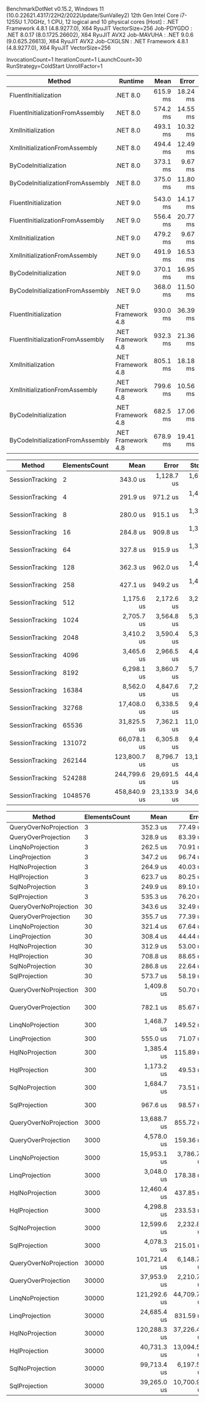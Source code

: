 BenchmarkDotNet v0.15.2, Windows 11 (10.0.22621.4317/22H2/2022Update/SunValley2)
12th Gen Intel Core i7-1255U 1.70GHz, 1 CPU, 12 logical and 10 physical cores
  [Host]     : .NET Framework 4.8.1 (4.8.9277.0), X64 RyuJIT VectorSize=256
  Job-PDYGDO : .NET 8.0.17 (8.0.1725.26602), X64 RyuJIT AVX2
  Job-MAVUHA : .NET 9.0.6 (9.0.625.26613), X64 RyuJIT AVX2
  Job-CXGLSN : .NET Framework 4.8.1 (4.8.9277.0), X64 RyuJIT VectorSize=256

InvocationCount=1  IterationCount=1  LaunchCount=30
RunStrategy=ColdStart  UnrollFactor=1

| Method                           | Runtime            | Mean     | Error    | StdDev   | Allocated |
|--------------------------------- |------------------- |---------:|---------:|---------:|----------:|
| FluentInitialization             | .NET 8.0           | 615.9 ms | 18.24 ms | 27.29 ms |   2.26 MB |
| FluentInitializationFromAssembly | .NET 8.0           | 574.2 ms | 14.55 ms | 21.77 ms |   3.46 MB |
| XmlInitialization                | .NET 8.0           | 493.1 ms | 10.32 ms | 15.44 ms |   1.76 MB |
| XmlInitializationFromAssembly    | .NET 8.0           | 494.4 ms | 12.49 ms | 18.69 ms |   1.66 MB |
| ByCodeInitialization             | .NET 8.0           | 373.1 ms |  9.67 ms | 14.47 ms |   1.59 MB |
| ByCodeInitializationFromAssembly | .NET 8.0           | 375.0 ms | 11.80 ms | 17.66 ms |   1.59 MB |
|                                  |                    |          |          |          |           |
| FluentInitialization             | .NET 9.0           | 543.0 ms | 14.17 ms | 21.21 ms |   2.24 MB |
| FluentInitializationFromAssembly | .NET 9.0           | 556.4 ms | 20.77 ms | 31.09 ms |   3.51 MB |
| XmlInitialization                | .NET 9.0           | 479.2 ms |  9.67 ms | 14.47 ms |   1.65 MB |
| XmlInitializationFromAssembly    | .NET 9.0           | 491.9 ms | 16.53 ms | 24.74 ms |   1.65 MB |
| ByCodeInitialization             | .NET 9.0           | 370.1 ms | 16.95 ms | 25.37 ms |   1.58 MB |
| ByCodeInitializationFromAssembly | .NET 9.0           | 368.0 ms | 11.50 ms | 17.21 ms |   1.58 MB |
|                                  |                    |          |          |          |           |
| FluentInitialization             | .NET Framework 4.8 | 930.0 ms | 36.39 ms | 54.47 ms |   2.97 MB |
| FluentInitializationFromAssembly | .NET Framework 4.8 | 932.3 ms | 21.36 ms | 31.97 ms |   4.55 MB |
| XmlInitialization                | .NET Framework 4.8 | 805.1 ms | 18.18 ms | 27.21 ms |   2.17 MB |
| XmlInitializationFromAssembly    | .NET Framework 4.8 | 799.6 ms | 10.56 ms | 15.81 ms |   2.16 MB |
| ByCodeInitialization             | .NET Framework 4.8 | 682.5 ms | 17.06 ms | 25.54 ms |   2.03 MB |
| ByCodeInitializationFromAssembly | .NET Framework 4.8 | 678.9 ms | 19.41 ms | 29.05 ms |   2.03 MB |


| Method          | ElementsCount | Mean         | Error       | StdDev      | Median        | Gen0       | Gen1      | Allocated    |
|---------------- |-------------- |-------------:|------------:|------------:|--------------:|-----------:|----------:|-------------:|
| SessionTracking | 2             |     343.0 us |  1,128.7 us |  1,689.4 us |      32.40 us |          - |         - |      1.35 KB |
| SessionTracking | 4             |     291.9 us |    971.2 us |  1,453.6 us |      24.75 us |          - |         - |      2.04 KB |
| SessionTracking | 8             |     280.0 us |    915.1 us |  1,369.6 us |      26.80 us |          - |         - |      3.41 KB |
| SessionTracking | 16            |     284.8 us |    909.8 us |  1,361.8 us |      32.35 us |          - |         - |      6.16 KB |
| SessionTracking | 64            |     327.8 us |    915.9 us |  1,370.8 us |      76.15 us |          - |         - |     22.66 KB |
| SessionTracking | 128           |     362.3 us |    962.0 us |  1,439.8 us |      95.50 us |          - |         - |     44.66 KB |
| SessionTracking | 258           |     427.1 us |    949.2 us |  1,420.7 us |     163.60 us |          - |         - |     89.35 KB |
| SessionTracking | 512           |   1,175.6 us |  2,172.6 us |  3,251.8 us |     346.40 us |          - |         - |    176.66 KB |
| SessionTracking | 1024          |   2,705.7 us |  3,564.8 us |  5,335.7 us |     662.90 us |          - |         - |    352.66 KB |
| SessionTracking | 2048          |   3,410.2 us |  3,590.4 us |  5,373.9 us |   2,004.70 us |          - |         - |    704.66 KB |
| SessionTracking | 4096          |   3,465.6 us |  2,966.5 us |  4,440.1 us |   1,884.05 us |          - |         - |   1408.66 KB |
| SessionTracking | 8192          |   6,298.1 us |  3,860.7 us |  5,778.5 us |   5,948.10 us |          - |         - |   2816.66 KB |
| SessionTracking | 16384         |   8,562.0 us |  4,847.6 us |  7,255.7 us |   7,798.60 us |          - |         - |   5632.66 KB |
| SessionTracking | 32768         |  17,408.0 us |  6,338.5 us |  9,487.2 us |  13,973.95 us |  1000.0000 |         - |  11264.66 KB |
| SessionTracking | 65536         |  31,825.5 us |  7,362.1 us | 11,019.2 us |  29,555.45 us |  3000.0000 |         - |  22528.66 KB |
| SessionTracking | 131072        |  66,078.1 us |  6,305.8 us |  9,438.2 us |  63,624.25 us |  7000.0000 | 2000.0000 |  45056.66 KB |
| SessionTracking | 262144        | 123,800.7 us |  8,796.7 us | 13,166.4 us | 120,350.50 us | 14000.0000 | 3000.0000 |  90112.66 KB |
| SessionTracking | 524288        | 244,799.6 us | 29,691.5 us | 44,440.8 us | 226,894.95 us | 28000.0000 | 4000.0000 | 180224.66 KB |
| SessionTracking | 1048576       | 458,840.9 us | 23,133.9 us | 34,625.8 us | 452,925.45 us | 56000.0000 | 8000.0000 | 360448.66 KB |

| Method                | ElementsCount | Mean         | Error        | StdDev       | Min         | Max          | Median       | Gen0      | Gen1      | Gen2      | Allocated   |
|---------------------- |-------------- |-------------:|-------------:|-------------:|------------:|-------------:|-------------:|----------:|----------:|----------:|------------:|
| QueryOverNoProjection | 3             |     352.3 us |     77.49 us |     51.25 us |    259.8 us |     416.6 us |     353.5 us |         - |         - |         - |    31.04 KB |
| QueryOverProjection   | 3             |     328.9 us |     83.39 us |     55.16 us |    231.7 us |     418.4 us |     341.8 us |         - |         - |         - |    38.85 KB |
| LinqNoProjection      | 3             |     262.5 us |     70.91 us |     46.90 us |    195.0 us |     337.1 us |     255.1 us |         - |         - |         - |    18.13 KB |
| LinqProjection        | 3             |     347.2 us |     96.74 us |     63.99 us |    244.3 us |     424.6 us |     362.6 us |         - |         - |         - |    23.33 KB |
| HqlNoProjection       | 3             |     264.9 us |     40.03 us |     23.82 us |    229.2 us |     294.2 us |     263.6 us |         - |         - |         - |    14.15 KB |
| HqlProjection         | 3             |     623.7 us |     80.25 us |     53.08 us |    528.8 us |     715.8 us |     612.2 us |         - |         - |         - |    35.26 KB |
| SqlNoProjection       | 3             |     249.9 us |     89.10 us |     53.02 us |    191.0 us |     346.6 us |     242.0 us |         - |         - |         - |    20.25 KB |
| SqlProjection         | 3             |     535.3 us |     76.20 us |     50.40 us |    479.1 us |     626.9 us |     520.1 us |         - |         - |         - |    42.65 KB |
| QueryOverNoProjection | 30            |     343.6 us |     32.49 us |     21.49 us |    311.7 us |     383.9 us |     336.8 us |         - |         - |         - |    59.85 KB |
| QueryOverProjection   | 30            |     355.7 us |     77.39 us |     51.19 us |    265.9 us |     427.9 us |     352.7 us |         - |         - |         - |    46.05 KB |
| LinqNoProjection      | 30            |     321.4 us |     67.64 us |     44.74 us |    275.2 us |     423.5 us |     315.2 us |         - |         - |         - |    47.74 KB |
| LinqProjection        | 30            |     308.4 us |     44.44 us |     26.45 us |    263.4 us |     341.2 us |     318.6 us |         - |         - |         - |    31.02 KB |
| HqlNoProjection       | 30            |     312.9 us |     53.00 us |     35.06 us |    266.9 us |     382.9 us |     313.1 us |         - |         - |         - |    43.26 KB |
| HqlProjection         | 30            |     708.8 us |     88.65 us |     58.64 us |    636.3 us |     796.3 us |     696.3 us |         - |         - |         - |    43.07 KB |
| SqlNoProjection       | 30            |     286.8 us |     22.64 us |     14.97 us |    266.1 us |     312.9 us |     286.0 us |         - |         - |         - |    50.84 KB |
| SqlProjection         | 30            |     573.7 us |     58.19 us |     38.49 us |    501.2 us |     626.2 us |     574.9 us |         - |         - |         - |    50.46 KB |
| QueryOverNoProjection | 300           |   1,409.8 us |     50.70 us |     33.54 us |  1,372.7 us |   1,461.2 us |   1,403.2 us |         - |         - |         - |   357.66 KB |
| QueryOverProjection   | 300           |     782.1 us |     85.67 us |     56.66 us |    685.1 us |     883.7 us |     778.1 us |         - |         - |         - |   123.99 KB |
| LinqNoProjection      | 300           |   1,468.7 us |    149.52 us |     98.90 us |  1,338.6 us |   1,667.7 us |   1,459.0 us |         - |         - |         - |   358.63 KB |
| LinqProjection        | 300           |     555.0 us |     71.07 us |     42.29 us |    485.5 us |     633.1 us |     545.1 us |         - |         - |         - |    115.7 KB |
| HqlNoProjection       | 300           |   1,385.4 us |    115.89 us |     68.97 us |  1,310.7 us |   1,541.8 us |   1,364.2 us |         - |         - |         - |   346.55 KB |
| HqlProjection         | 300           |   1,173.2 us |     49.53 us |     29.48 us |  1,136.5 us |   1,231.8 us |   1,169.5 us |         - |         - |         - |   126.49 KB |
| SqlNoProjection       | 300           |   1,684.7 us |     73.51 us |     48.62 us |  1,620.1 us |   1,761.8 us |   1,681.5 us |         - |         - |         - |   368.89 KB |
| SqlProjection         | 300           |     967.6 us |     98.57 us |     65.20 us |    908.8 us |   1,112.8 us |     951.2 us |         - |         - |         - |   133.88 KB |
| QueryOverNoProjection | 3000          |  13,688.7 us |    855.72 us |    447.56 us | 13,107.0 us |  14,457.7 us |  13,541.2 us |         - |         - |         - |  3322.45 KB |
| QueryOverProjection   | 3000          |   4,578.0 us |    159.36 us |    105.41 us |  4,450.5 us |   4,755.0 us |   4,569.3 us |         - |         - |         - |   884.57 KB |
| LinqNoProjection      | 3000          |  15,953.1 us |  3,786.76 us |  2,253.44 us | 13,484.4 us |  20,057.3 us |  16,704.7 us |         - |         - |         - |  3414.47 KB |
| LinqProjection        | 3000          |   3,048.0 us |    178.38 us |    117.99 us |  2,884.1 us |   3,209.2 us |   3,045.4 us |         - |         - |         - |   903.97 KB |
| HqlNoProjection       | 3000          |  12,460.4 us |    437.85 us |    260.56 us | 12,211.0 us |  12,864.0 us |  12,363.6 us |         - |         - |         - |  3346.32 KB |
| HqlProjection         | 3000          |   4,298.8 us |    233.53 us |    154.47 us |  4,126.2 us |   4,563.6 us |   4,284.5 us |         - |         - |         - |   921.97 KB |
| SqlNoProjection       | 3000          |  12,599.6 us |  2,232.82 us |  1,328.71 us | 11,423.5 us |  15,261.0 us |  12,236.4 us |         - |         - |         - |  3516.32 KB |
| SqlProjection         | 3000          |   4,078.3 us |    215.01 us |    142.22 us |  3,908.8 us |   4,337.4 us |   4,077.0 us |         - |         - |         - |   929.36 KB |
| QueryOverNoProjection | 30000         | 101,721.4 us |  6,148.75 us |  3,215.91 us | 97,256.3 us | 107,020.3 us | 100,869.8 us | 5000.0000 | 3000.0000 | 1000.0000 | 32252.89 KB |
| QueryOverProjection   | 30000         |  37,953.9 us |  2,210.75 us |  1,462.27 us | 35,520.1 us |  40,744.7 us |  37,848.1 us | 1000.0000 |         - |         - |  8373.59 KB |
| LinqNoProjection      | 30000         | 121,292.6 us | 44,709.77 us | 29,572.74 us | 94,743.4 us | 176,979.4 us | 109,202.1 us | 5000.0000 | 3000.0000 | 1000.0000 | 33030.14 KB |
| LinqProjection        | 30000         |  24,685.4 us |    831.59 us |    494.86 us | 24,310.2 us |  25,809.9 us |  24,415.1 us | 1000.0000 |         - |         - |  8445.46 KB |
| HqlNoProjection       | 30000         | 120,288.3 us | 37,226.47 us | 24,623.00 us | 99,698.4 us | 171,160.1 us | 112,129.1 us | 5000.0000 | 3000.0000 | 1000.0000 | 32513.96 KB |
| HqlProjection         | 30000         |  40,731.3 us | 13,094.50 us |  8,661.20 us | 30,998.8 us |  50,774.9 us |  39,376.1 us | 1000.0000 |         - |         - |   8648.2 KB |
| SqlNoProjection       | 30000         |  99,713.4 us |  6,197.59 us |  3,241.46 us | 92,783.8 us | 102,550.6 us | 100,397.7 us | 5000.0000 | 3000.0000 | 1000.0000 | 34160.45 KB |
| SqlProjection         | 30000         |  39,265.0 us | 10,700.97 us |  7,078.03 us | 29,838.4 us |  46,340.5 us |  40,857.5 us | 1000.0000 |         - |         - |  8655.59 KB |